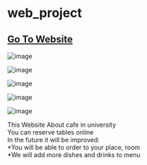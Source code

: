# web_project

## [Go To Website](https://glukee.github.io/web_project/)

![image](https://user-images.githubusercontent.com/74504370/148083748-5194339f-09d9-48a8-9330-47c33e716868.png)



![image](https://user-images.githubusercontent.com/74504370/148083805-3c8de9ee-cde2-4a09-9ba4-8fb8844d3940.png)



![image](https://user-images.githubusercontent.com/74504370/148083867-c50ed92e-877b-4a75-8944-baa2fa6d2a47.png)



![image](https://user-images.githubusercontent.com/74504370/148083903-41a2781f-ad7f-40a1-85ff-edc2db488731.png)


![image](https://user-images.githubusercontent.com/74504370/148083944-b400697f-2650-4293-852d-8a5d407b1bef.png)

This Website About cafe in university  
You can reserve tables online  
In the future it will be improved:  
  *You will be able to order to your place, room  
  *We will add more dishes and drinks to menu
